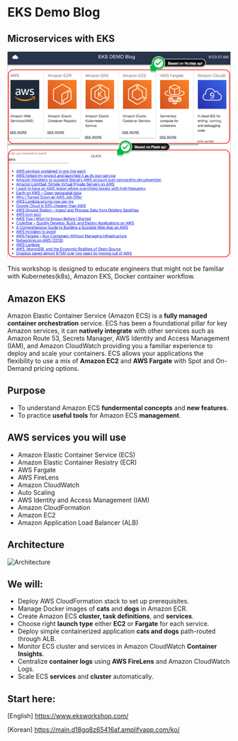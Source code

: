# EKS Demo Blog

## Microservices with EKS

![result demo](aws-eks-images/eks-demo-blog-result.png)

This workshop is designed to educate engineers that might not be familiar with Kubernetes(k8s), Amazon EKS, Docker container workflow.

## Amazon EKS

Amazon Elastic Container Service (Amazon ECS) is a **fully managed container orchestration** service. ECS has been a foundational pillar for key Amazon services, it can **natively integrate** with other services such as Amazon Route 53, Secrets Manager, AWS Identity and Access Management (IAM), and Amazon CloudWatch providing you a familiar experience to deploy and scale your containers. ECS allows your applications the flexibility to use a mix of **Amazon EC2** and **AWS Fargate** with Spot and On-Demand pricing options.

## Purpose

- To understand Amazon ECS **fundermental concepts** and **new features**.
- To practice **useful tools** for Amazon ECS **management**.

## AWS services you will use

- Amazon Elastic Container Service (ECS)
- Amazon Elastic Container Resistry (ECR)
- AWS Fargate
- AWS FireLens
- Amazon CloudWatch
- Auto Scaling
- AWS Identity and Access Management (IAM)
- Amazon CloudFormation
- Amazon EC2
- Amazon Application Load Balancer (ALB)

## Architecture

![Architecture](static/images/intro/architecture.svg)

## We will:

- Deploy AWS CloudFormation stack to set up prerequisites.
- Manage Docker images of **cats** and **dogs** in Amazon ECR.
- Create Amazon ECS **cluster, task definitions**, and **services**.
- Choose right **launch type** either **EC2** or **Fargate** for each service.
- Deploy simple containerized application **cats and dogs** path-routed through ALB.
- Monitor ECS cluster and services in Amazon CloudWatch **Container Insights**.
- Centralize **container logs** using **AWS FireLens** and Amazon CloudWatch Logs.
- Scale ECS **services** and **cluster** automatically.

## Start here:

[English]
https://www.eksworkshop.com/

[Korean]
https://main.d18gq8z65416af.amplifyapp.com/ko/

